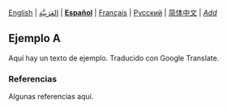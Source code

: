 [English](README.md) | [العَرَبِيَّة](README-ar.md) | **[Español](README-es.md)** | [Français](README-fr.md) | [Русский](README-ru.md) | [简体中文](README-zh-Hans.md) | *[Add](https://github.com/markdown-localization/mdlm-spec#workflow)* <!-- l10n:select -->

<!-- l10n:p
## Example A

Here is an outdated text of example.
l10n:p -->

## Ejemplo A

Aquí hay un texto de ejemplo. Traducido con Google Translate.

<!-- l10n:p
### References

Some references here.
l10n:p -->

### Referencias

Algunas referencias aquí.
